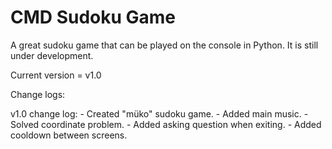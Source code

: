 # CMD Sudoku Game
A great sudoku game that can be played on the console in Python. It is still under development.

Current version = v1.0

Change logs:

  v1.0 change log:
    - Created "müko" sudoku game.
    - Added main music.
    - Solved coordinate problem.
    - Added asking question when exiting.
    - Added cooldown between screens.
